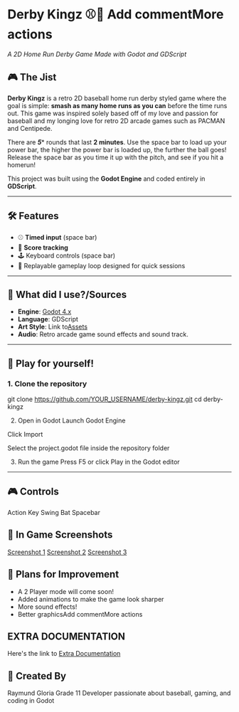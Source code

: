 # Derby Kingz ⚾👑  Add commentMore actions
*A 2D Home Run Derby Game Made with Godot and GDScript*

## 🎮 The Jist

**Derby Kingz** is a retro 2D baseball home run derby styled game where the goal is simple: **smash as many home runs as you can** before the time runs out. This game was inspired solely based off of my love and passion for baseball and my longing love for retro 2D arcade games such as PACMAN and Centipede.

There are ***5**** rounds that last **2 minutes**. Use the space bar to load up your power bar, the higher the power bar is loaded up, the further the ball goes! Release the space bar as you time it up with the pitch, and see if you hit a homerun!

This project was built using the **Godot Engine** and coded entirely in **GDScript**.

---

## 🛠️ Features

- ⚾ **Timed input** (space bar)
- 🧠 **Score tracking** 
- 🕹️ Keyboard controls (space bar)
- 🔄 Replayable gameplay loop designed for quick sessions

---

## 🧪 What did I use?/Sources

- **Engine**: [Godot 4.x](https://godotengine.org)
- **Language**: GDScript
- **Art Style**: Link to[Assets](https://kenney.nl/assets/sports-pack)
- **Audio**: Retro arcade game sound effects and sound track.

---

## 🚀 Play for yourself!

### 1. Clone the repository

git clone https://github.com/YOUR_USERNAME/derby-kingz.git
cd derby-kingz

2. Open in Godot
Launch Godot Engine

Click Import

Select the project.godot file inside the repository folder

3. Run the game
Press F5 or click Play in the Godot editor

---

## 🎮 Controls
Action	Key
Swing Bat	Spacebar

## 📸 In Game Screenshots
[Screenshot 1](screenshot.jpg)
[Screenshot 2](screenshot_2.jpg)
[Screenshot 3](screenshot_3.jpg)


## 🧠 Plans for Improvement
  - A 2 Player mode will come soon!
  - Added animations to make the game look sharper
  - More sound effects!
  - Better graphicsAdd commentMore actions

## EXTRA DOCUMENTATION
Here's the link to [Extra Documentation](https://docs.google.com/document/d/1Ce_SwNJc1j1KM7RtVolJz_6eYDICPHUAApLdKs88Bug/edit?tab=t.0)

## 👤 Created By
Raymund Gloria
Grade 11 Developer passionate about baseball, gaming, and coding in Godot
